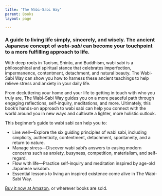 ```yaml
---
title: 'The Wabi-Sabi Way'
parent: Books
layout: page

---
```


### A guide to living life simply, sincerely, and wisely. The ancient Japanese concept of *wabi-sabi* can become your touchpoint to a more fulfilling approach to life.

With deep roots in Taoism, Shinto, and Buddhism, wabi sabi is a philosophical and spiritual stance that celebrates imperfection, impermanence, contentment, detachment, and natural beauty. The Wabi-Sabi Way can show you how to harness these ancient teachings to help relieve stress and anxiety in your daily life.

From decluttering your home and your life to getting in touch with who you truly are, The Wabi-Sabi Way guides you on a more peaceful path through engaging reflections, self-inquiry, meditations, and more. Ultimately, this book’s hands-on approach to wabi sabi can help you connect with the world around you in new ways and cultivate a lighter, more holistic outlook.

This beginner’s guide to wabi sabi can help you to:

- Live well―Explore the six guiding principles of wabi sabi, including simplicity, authenticity, contentment, detachment, spontaneity, and a return to nature.
- Manage stress―Discover wabi sabi’s answers to easing modern concerns such as anxiety, busyness, competition, materialism, and self-regard.
- Flow with life―Practice self-inquiry and meditation inspired by age-old Japanese wisdom.
- Essential lessons to living an inspired existence come alive in The Wabi-Sabi Way.

[Buy it now at Amazon](https://www.amazon.com/Wabi-sabi-Way-Principles-Meaning-Authenticity/dp/1641528265/ref=pd_sbs_11/144-0540684-5220759?pd_rd_w=iCjQo&pf_rd_p=690958f6-2825-419e-9c16-73ffd4055b65&pf_rd_r=TMTP5CHXR5Y4B61BQEQE&pd_rd_r=3586990b-aa21-4ab5-8f8b-28ee87f8e1b3&pd_rd_wg=yelHt&pd_rd_i=1641528265&psc=1), or wherever books are sold.